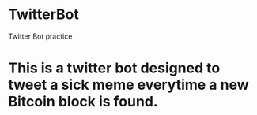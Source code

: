 # TwitterBot
Twitter Bot practice
# This is a twitter bot designed to tweet a sick meme everytime a new Bitcoin block is found.
